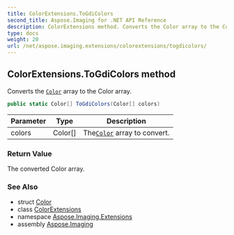 ```yaml
---
title: ColorExtensions.ToGdiColors
second_title: Aspose.Imaging for .NET API Reference
description: ColorExtensions method. Converts the Color array to the Color array
type: docs
weight: 20
url: /net/aspose.imaging.extensions/colorextensions/togdicolors/
---
```

## ColorExtensions.ToGdiColors method

Converts the [`Color`](../../../aspose.imaging/color/) array to the Color array.

```csharp
public static Color[] ToGdiColors(Color[] colors)
```

| Parameter | Type | Description |
| --- | --- | --- |
| colors | Color[] | The[`Color`](../../../aspose.imaging/color/) array to convert. |

### Return Value

The converted Color array.

### See Also

* struct [Color](../../../aspose.imaging/color/)
* class [ColorExtensions](../)
* namespace [Aspose.Imaging.Extensions](../../colorextensions/)
* assembly [Aspose.Imaging](../../../)


